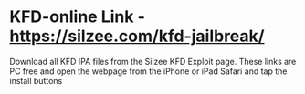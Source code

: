 # KFD-online Link - https://silzee.com/kfd-jailbreak/

Download all KFD IPA files from the Silzee KFD Exploit page. These links are PC free and open the webpage from the iPhone or iPad Safari and tap the install buttons

